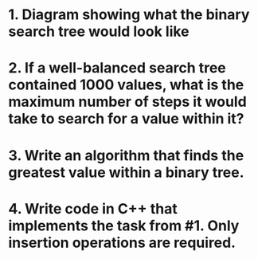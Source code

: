 # 1. Diagram showing what the binary search tree would look like

# 2. If a well-balanced search tree contained 1000 values, what is the maximum number of steps it would take to search for a value within it?

# 3. Write an algorithm that finds the greatest value within a binary tree.

# 4. Write code in C++ that implements the task from #1. Only insertion operations are required.

